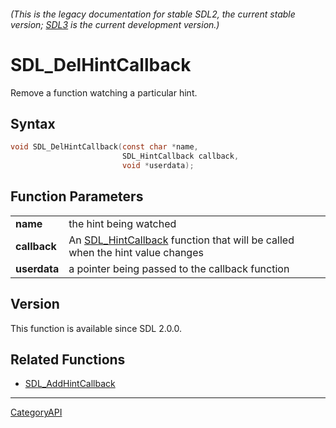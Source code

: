 ###### (This is the legacy documentation for stable SDL2, the current stable version; [SDL3](https://wiki.libsdl.org/SDL3/) is the current development version.)
# SDL_DelHintCallback

Remove a function watching a particular hint.

## Syntax

```c
void SDL_DelHintCallback(const char *name,
                         SDL_HintCallback callback,
                         void *userdata);

```

## Function Parameters

|                  |                                                                                                  |
| ---------------- | ------------------------------------------------------------------------------------------------ |
| **name**         | the hint being watched                                                                           |
| **callback**     | An [SDL_HintCallback](SDL_HintCallback) function that will be called when the hint value changes |
| **userdata**     | a pointer being passed to the callback function                                                  |

## Version

This function is available since SDL 2.0.0.

## Related Functions

* [SDL_AddHintCallback](SDL_AddHintCallback)

----
[CategoryAPI](CategoryAPI)

